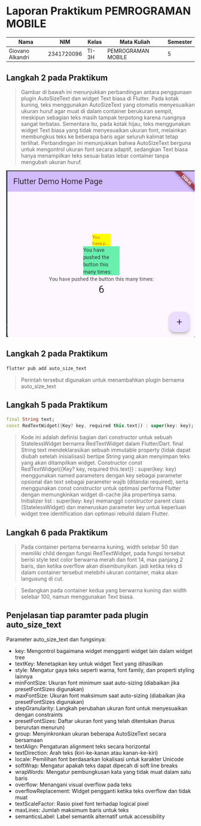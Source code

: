 # Laporan Praktikum PEMROGRAMAN MOBILE

| Nama      | NIM      | Kelas      | Mata Kuliah | Semester |
|-----------|----------|------------|-------------|----------|
| Giovano Alkandri | 2341720096| TI-3H| PEMROGRAMAN MOBILE    | 5        |

## Langkah 2 pada Praktikum

>Gambar di bawah ini menunjukkan perbandingan antara penggunaan plugin AutoSizeText dan widget Text biasa di Flutter. Pada kotak kuning, teks menggunakan AutoSizeText yang otomatis menyesuaikan ukuran huruf agar muat di dalam container berukuran sempit, meskipun sebagian teks masih tampak terpotong karena ruangnya sangat terbatas. Sementara itu, pada kotak hijau, teks menggunakan widget Text biasa yang tidak menyesuaikan ukuran font, melainkan membungkus teks ke beberapa baris agar seluruh kalimat tetap terlihat. Perbandingan ini menunjukkan bahwa AutoSizeText berguna untuk mengontrol ukuran font secara adaptif, sedangkan Text biasa hanya menampilkan teks sesuai batas lebar container tanpa mengubah ukuran huruf.

![Image](/w7/flutter_plugin_pubdev/img/image.png)

## Langkah 2 pada Praktikum

```dart
flutter pub add auto_size_text
```

>Perintah tersebut digunakan untuk menambahkan plugin bernama auto_size_text


## Langkah 5 pada Praktikum

```dart
final String text;
const RedTextWidget({Key? key, required this.text}) : super(key: key);
```

>Kode ini adalah definisi bagian dari constructor untuk sebuah StatelessWidget bernama RedTextWidget dalam Flutter/Dart. final String text mendeklarasikan sebuah immutable property (tidak dapat diubah setelah inisialisasi) bertipe String yang akan menyimpan teks yang akan ditampilkan widget. Constructor const RedTextWidget({Key? key, required this.text}) : super(key: key) menggunakan named parameters dengan key sebagai parameter opsional dan text sebagai parameter wajib (ditandai required), serta menggunakan const constructor untuk optimasi performa Flutter dengan memungkinkan widget di-cache jika propertinya sama. Initializer list : super(key: key) memanggil constructor parent class (StatelessWidget) dan meneruskan parameter key untuk keperluan widget tree identification dan optimasi rebuild dalam Flutter.


## Langkah 6 pada Praktikum

>Pada container pertama berwarna kuning, width selebar 50 dan memiliki child dengan fungsi RedTextWidget, pada fungsi tersebut berisi style text color berwarna merah dan font 14, max panjang 2 baris, dan ketika overflow akan disembunyikan. jadi ketika teks di dalam container tersebut melebihi ukuran container, maka akan langusung di cut.

>Sedangkan pada container kedua yang berwarna kuning dan width selebar 100, namun menggunakan Text biasa.

## Penjelasan tiap paramter pada plugin auto_size_text
Parameter auto_size_text dan fungsinya:

- key: Mengontrol bagaimana widget mengganti widget lain dalam widget tree
- textKey: Menetapkan key untuk widget Text yang dihasilkan
- style: Mengatur gaya teks seperti warna, font family, dan properti styling lainnya
- minFontSize: Ukuran font minimum saat auto-sizing (diabaikan jika presetFontSizes digunakan)
- maxFontSize: Ukuran font maksimum saat auto-sizing (diabaikan jika presetFontSizes digunakan)
- stepGranularity: Langkah perubahan ukuran font untuk menyesuaikan dengan constraints
- presetFontSizes: Daftar ukuran font yang telah ditentukan (harus berurutan menurun)
- group: Menyinkronkan ukuran beberapa AutoSizeText secara bersamaan
- textAlign: Pengaturan alignment teks secara horizontal
- textDirection: Arah teks (kiri-ke-kanan atau kanan-ke-kiri)
- locale: Pemilihan font berdasarkan lokalisasi untuk karakter Unicode
- softWrap: Mengatur apakah teks dapat dipecah di soft line breaks
- wrapWords: Mengatur pembungkusan kata yang tidak muat dalam satu baris
- overflow: Menangani visual overflow pada teks
- overflowReplacement: Widget pengganti ketika teks overflow dan tidak muat
- textScaleFactor: Rasio pixel font terhadap logical pixel
- maxLines: Jumlah maksimum baris untuk teks
- semanticsLabel: Label semantik alternatif untuk accessibility
